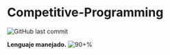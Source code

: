 # Competitive-Programming


![GitHub last commit](https://img.shields.io/github/last-commit/CrkJohn/Competitive-Programming.svg?style=for-the-badge)

**Lenguaje manejado.** 
![90+%]( https://img.shields.io/github/languages/top/crkJohn/CompetitiveProgramming.svg?style=for-the-badge&colorB=red)

